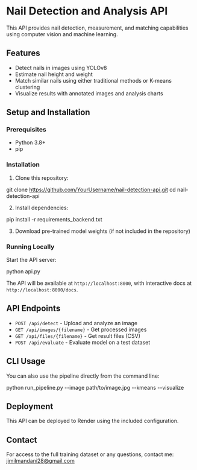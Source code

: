 # Nail Detection and Analysis API

This API provides nail detection, measurement, and matching capabilities using computer vision and machine learning.

## Features

- Detect nails in images using YOLOv8
- Estimate nail height and weight
- Match similar nails using either traditional methods or K-means clustering
- Visualize results with annotated images and analysis charts

## Setup and Installation

### Prerequisites
- Python 3.8+
- pip

### Installation

1. Clone this repository:

git clone https://github.com/YourUsername/nail-detection-api.git cd nail-detection-api

2. Install dependencies:

pip install -r requirements_backend.txt

3. Download pre-trained model weights (if not included in the repository)

### Running Locally

Start the API server:

python api.py

The API will be available at `http://localhost:8000`, with interactive docs at `http://localhost:8000/docs`.

## API Endpoints

- `POST /api/detect` - Upload and analyze an image
- `GET /api/images/{filename}` - Get processed images
- `GET /api/files/{filename}` - Get result files (CSV)
- `POST /api/evaluate` - Evaluate model on a test dataset

## CLI Usage

You can also use the pipeline directly from the command line:

python run_pipeline.py --image path/to/image.jpg --kmeans --visualize

## Deployment

This API can be deployed to Render using the included configuration.

## Contact

For access to the full training dataset or any questions, contact me: jimilmandani28@gmail.com